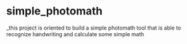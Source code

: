 # simple_photomath
_this project is oriented to build a simple photomath tool that is able to recognize handwriting and calculate some simple math